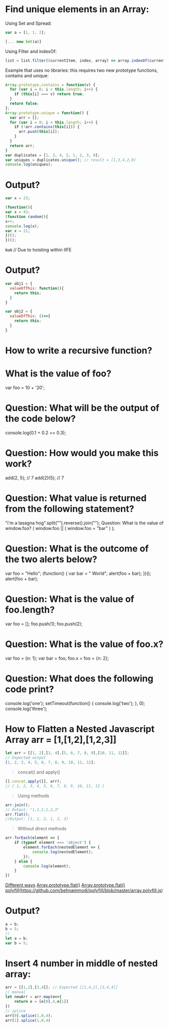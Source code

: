 
# Find unique elements in an Array:
Using Set and Spread:
```javascript
var a = [1, 1, 2];

[... new Set(a)]
```
Using Filter and indexOf:
```javascript
list = list.filter((currentItem, index, array) => array.indexOf(currentItem) === index)
```
Example that uses no libraries: this requires two new prototype functions, contains and unique:
```javascript
Array.prototype.contains = function(v) {
  for (var i = 0; i < this.length; i++) {
    if (this[i] === v) return true;
  }
  return false;
};
Array.prototype.unique = function() {
  var arr = [];
  for (var i = 0; i < this.length; i++) {
    if (!arr.contains(this[i])) {
      arr.push(this[i]);
    }
  }
  return arr;
}
var duplicates = [1, 3, 4, 2, 1, 2, 3, 8];
var uniques = duplicates.unique(); // result = [1,3,4,2,8]
console.log(uniques);
```


# Output?
```javascript
var x = 23;

(function(){
var x = 43;
(function random(){
x++;
console.log(x);
var x = 21;
})();
})();
```
`NaN` // Due to hoisting within IIFE


# Output?
```javascript
var obj1 = {
  valueOfThis: function(){
    return this;
  }
}

var obj2 = {
  valueOfThis: ()=>{
    return this;
  }
}
```


# How to write a recursive function?


# What is the value of foo?
var foo = 10 + '20';


# Question: What will be the output of the code below?
console.log(0.1 + 0.2 == 0.3);


# Question: How would you make this work?
add(2, 5); // 7
add(2)(5); // 7


# Question: What value is returned from the following statement?
"i'm a lasagna hog".split("").reverse().join("");
Question: What is the value of window.foo?
( window.foo || ( window.foo = "bar" ) );


# Question: What is the outcome of the two alerts below?
var foo = "Hello";
(function() {
  var bar = " World";
  alert(foo + bar);
})();
alert(foo + bar);


# Question: What is the value of foo.length?
var foo = [];
foo.push(1);
foo.push(2);


# Question: What is the value of foo.x?
var foo = {n: 1};
var bar = foo;
foo.x = foo = {n: 2};


# Question: What does the following code print?
console.log('one');
setTimeout(function() {
  console.log('two');
}, 0);
console.log('three');


# How to Flatten a Nested Javascript Array arr = [1,[1,2],[1,2,3]]
```javascript
let arr = [[1, 2],[3, 4],[5, 6, 7, 8, 9],[10, 11, 12]];
// Expected output
[1, 2, 3, 4, 5, 6, 7, 8, 9, 10, 11, 12];
```
> concat() and apply()
```javascript
[].concat.apply([], arr);
// [ 1, 2, 3, 4, 5, 6, 7, 8, 9, 10, 11, 12 ]
```
> 
>Using methods
```javascript
arr.join();
// Output: "1,1,2,1,2,3" 
arr.flat();
//Output: [1, 1, 2, 1, 2, 3]
```
>Without direct methods
```javascript
arr.forEach(element => {
    if (typeof element === 'object') {
        element.forEach(nestedElement => {
            console.log(nestedElement);
        });
    } else {
        console.log(element);
    }
})
```
[Different ways](https://codeburst.io/how-to-flatten-a-nested-javascript-array-628e01b85512)
[Array.prototype.flat()](https://developer.mozilla.org/en-US/docs/Web/JavaScript/Reference/Global_Objects/Array/flat)
[Array.prototype.flat() polyfill](https://developer.mozilla.org/en-US/docs/Web/JavaScript/Reference/Global_Objects/Array/flat)(https://github.com/behnammodi/polyfill/blob/master/array.polyfill.js)


# Output?
```javascript
a = b;
b = 5;
// 
let a = b;
var b = 5;
```

# Insert 4 number in middle of nested array:
```javascript
arr = [[1,2],[3,4]]; // Expected [[1,4,2],[3,4,4]]
// manual
let newArr = arr.map(e=>{
    return e = [e[0],4,e[1]]
})
// splice
arr[0].splice(1,0,4);
arr[1].splice(1,0,4)
```